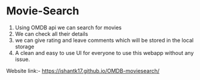 # Movie-Search
1) Using OMDB api we can search for movies
2) We can check all their details
3) we can give rating and leave comments which will be stored in the local storage
4) A clean and easy to use UI for everyone to use this webapp without any issue.

Website link:- https://ishantk17.github.io/OMDB-moviesearch/
